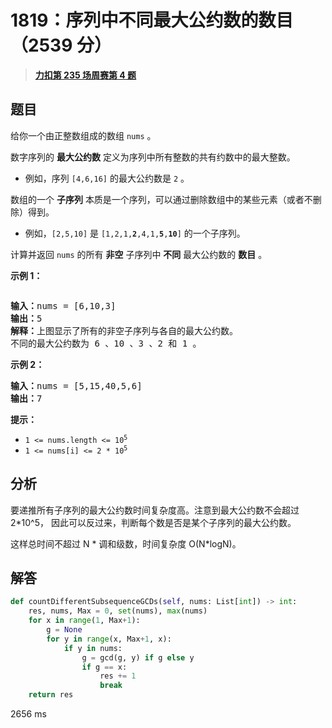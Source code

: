 # 1819：序列中不同最大公约数的数目（2539 分）


> <u>**[力扣第 235 场周赛第 4 题](https://leetcode.cn/problems/number-of-different-subsequences-gcds/)**</u>

## 题目

<p>给你一个由正整数组成的数组 <code>nums</code> 。</p>

<p>数字序列的 <strong>最大公约数</strong> 定义为序列中所有整数的共有约数中的最大整数。</p>

<ul>
<li>例如，序列 <code>[4,6,16]</code> 的最大公约数是 <code>2</code> 。</li>
</ul>

<p>数组的一个 <strong>子序列</strong> 本质是一个序列，可以通过删除数组中的某些元素（或者不删除）得到。</p>

<ul>
<li>例如，<code>[2,5,10]</code> 是 <code>[1,2,1,<strong>2</strong>,4,1,<strong>5</strong>,<strong>10</strong>]</code> 的一个子序列。</li>
</ul>

<p>计算并返回 <code>nums</code> 的所有 <strong>非空</strong> 子序列中 <strong>不同</strong> 最大公约数的 <strong>数目</strong> 。</p>



<p><strong>示例 1：</strong></p>
<img alt="" src="https://assets.leetcode-cn.com/aliyun-lc-upload/uploads/2021/04/03/image-1.png" />
<pre>
<strong>输入：</strong>nums = [6,10,3]
<strong>输出：</strong>5
<strong>解释：</strong>上图显示了所有的非空子序列与各自的最大公约数。
不同的最大公约数为 6 、10 、3 、2 和 1 。
</pre>

<p><strong>示例 2：</strong></p>

<pre>
<strong>输入：</strong>nums = [5,15,40,5,6]
<strong>输出：</strong>7
</pre>



<p><strong>提示：</strong></p>

<ul>
<li><code>1 <= nums.length <= 10<sup>5</sup></code></li>
<li><code>1 <= nums[i] <= 2 * 10<sup>5</sup></code></li>
</ul>


## 分析

要递推所有子序列的最大公约数时间复杂度高。注意到最大公约数不会超过 2*10^5，
因此可以反过来，判断每个数是否是某个子序列的最大公约数。

这样总时间不超过 N * 调和级数，时间复杂度 O(N*logN)。

## 解答

```python
def countDifferentSubsequenceGCDs(self, nums: List[int]) -> int:
    res, nums, Max = 0, set(nums), max(nums)
    for x in range(1, Max+1):
        g = None
        for y in range(x, Max+1, x):
            if y in nums:
                g = gcd(g, y) if g else y
                if g == x:
                    res += 1
                    break
    return res
```
2656 ms



